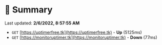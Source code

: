 # 📖 Summary
Last updated: **2/6/2022, 8:57:55 AM**

- `GET` [https://uptimerfree.tk](https://uptimerfree.tk) - **Up** (5125ms)
- `GET` [https://monitoruptimer.tk](https://monitoruptimer.tk) - **Down** (77ms)
